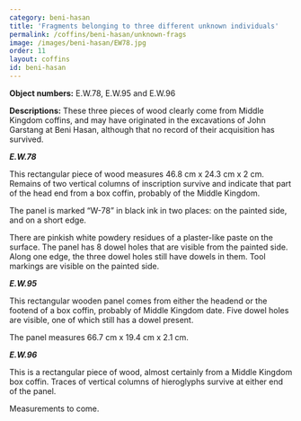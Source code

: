 ```yaml
---
category: beni-hasan
title: 'Fragments belonging to three different unknown individuals'
permalink: /coffins/beni-hasan/unknown-frags
image: /images/beni-hasan/EW78.jpg
order: 11
layout: coffins
id: beni-hasan
---
```


**Object numbers:** E.W.78, E.W.95 and E.W.96 

**Descriptions:** These three pieces of wood clearly come from Middle Kingdom coffins, and may have originated in the excavations of John Garstang at Beni Hasan, although that no record of their acquisition has survived.

***E.W.78***

This rectangular piece of wood measures 46.8 cm x 24.3 cm x 2 cm. Remains of two vertical columns of inscription survive and indicate that part of the head end from a box coffin, probably of the Middle Kingdom. 

The panel is marked “W-78” in black ink in two places: on the painted side, and on a short edge.

There are pinkish white powdery residues of a plaster-like paste on the surface. The panel has 8 dowel holes that are visible from the painted side. Along one edge, the three dowel holes still have dowels in them. Tool markings are visible on the painted side.

***E.W.95***

This rectangular wooden panel comes from either the headend or the footend of a box coffin, probably of Middle Kingdom date. Five dowel holes are visible, one of which still has a dowel present.

The panel measures 66.7 cm x 19.4 cm x 2.1 cm.

***E.W.96***

This is a rectangular piece of wood, almost certainly from a Middle Kingdom box coffin. Traces of vertical columns of hieroglyphs survive at either end of the panel.

Measurements to come.

